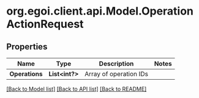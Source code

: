 # org.egoi.client.api.Model.OperationActionRequest
## Properties

Name | Type | Description | Notes
------------ | ------------- | ------------- | -------------
**Operations** | **List&lt;int?&gt;** | Array of operation IDs | 

[[Back to Model list]](../README.md#documentation-for-models) [[Back to API list]](../README.md#documentation-for-api-endpoints) [[Back to README]](../README.md)

